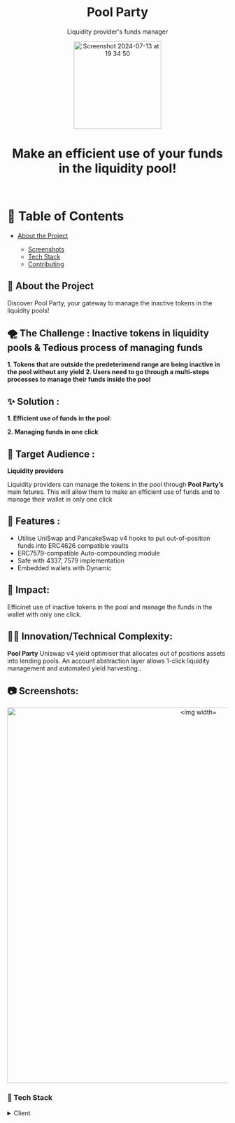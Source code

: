 
<div align="center">
  
  <Pool Party>
  <h1>Pool Party</h1>

   <div align="center"> 
  

  <p>
    Liquidity provider's funds manager

  </div>

<div align="center">

 <img width="200" alt="Screenshot 2024-07-13 at 19 34 50" src="https://github.com/user-attachments/assets/8bc9510f-25db-424a-a7dc-b08c74d8b7b8">

    
</div>

  <p>
     <h1>Make an efficient use of your funds in the liquidity pool!</h1>
  </p>
  
  

  </h4>
</div>

<br />

<!-- Table of Contents -->
# :notebook_with_decorative_cover: Table of Contents

- [About the Project](#star2-about-the-project)
  * [Screenshots](#camera-screenshots)
  * [Tech Stack](#space_invader-tech-stack)
  * [Contributing](#wave-contributing)
 


  <!-- About the Project -->
## :star2: About the Project
Discover Pool Party, your gateway to manage the inactive tokens in the liquidity pools!

<!-- The Challenge -->

 ## 🌪️ The Challenge : Inactive tokens in liquidity pools & Tedious process of managing funds

**1. Tokens that are outside the predeterimend range are being inactive in the pool without any yield**
**2. Users need to go through a multi-steps processes to manage their funds inside the pool**

<!-- Solution -->
 ## ✨ Solution :

**1. Efficient use of funds in the pool:** 

**2. Managing funds in one click** 

<!-- Modes -->
## 👥 Target Audience :


**Liquidity providers** 

Liquidity providers can manage the tokens in the pool through **Pool Party’s** main fetures. This will allow them to make an efficient use of funds and to manage their wallet in only one click

<!-- Features -->
## :dart: Features : 

- Utilise UniSwap and PancakeSwap v4 hooks to put out-of-position funds into ERC4626 compatible vaults
- ERC7579-compatible Auto-compounding module
- Safe with 4337, 7579 implementation
- Embedded wallets with Dynamic


<!-- Impact -->

## 📑 Impact:

Efficinet use of inactive tokens in the pool and manage the funds in the wallet with only one click.


<!-- **Innovation/Technical Complexity** -->

## 👩‍💻 Innovation/Technical Complexity:

**Pool Party** Uniswap v4 yield optimiser that allocates out of positions assets into lending pools. An account abstraction layer allows 1-click liquidity management and automated yield harvesting..



<!-- Screenshots -->

## :camera: Screenshots: 

<div align="center"> 
<img width="858" alt="<img width="858" alt="image" src="https://github.com/user-attachments/assets/7f1e9bb0-206c-4b20-a25e-23a380db4e0b">






    
</div>


<!-- TechStack -->
### :space_invader: Tech Stack

<details>
  <summary>Client</summary>
 
    - Blockchain: Ethereum
    - Programming language: Typescript and Solidity
    - Web frameworks: Next.js
    
    


<details>
  <summary>Server</summary>
  <ul>
    <li><a href="https://docs.python-telegram-bot.org/en/v20.6/index.html">python3-telegram-bot</a></li>


    
  </ul>
</details>

<details>
<summary>Database</summary>
  <ul>
    <li><a href="https://ethglobal.com/events/brussles/prizes/uniswap">uniswap</a></li>
    <li><a href="https://ethglobal.com/events/brussles/prizes/pancakeswap">pancakeswap</a></li>
    <li><a href="https://ethglobal.com/events/brussles/prizes/safe">safe</a></li>
    <li><a href="https://ethglobal.com/events/brussles/prizes/dynamic">dynamic</a></li>
  </ul>
</details>




<!-- Contributing -->
## :wave: Contributing



| Member  | Role | Linkedin | GitHub   |
| ----------- | ----------- |----------- |----------- |
| Zac L. | Developer | https://www.linkedin.com/in/zaclerzc/               | zlace0x              |
| Taesuk Lee  |  Developer                  | https://www.linkedin.com/in/taesuk-lee-24237b100/   | taesuklee       |
| Alex Sanson |  Developer                   | https://www.linkedin.com/in/alexandre-sanson-50970419b/   | asanson1404      |
| Lin Huang  |  Developer                   | https://www.linkedin.com/in/linnn-huang/   | linnnnnnh      |
| Nada Jabr      |  Product Manager          | https://www.linkedin.com/in/sanskar-tyagi-953a921b1/   | NJ-2021             |


 


